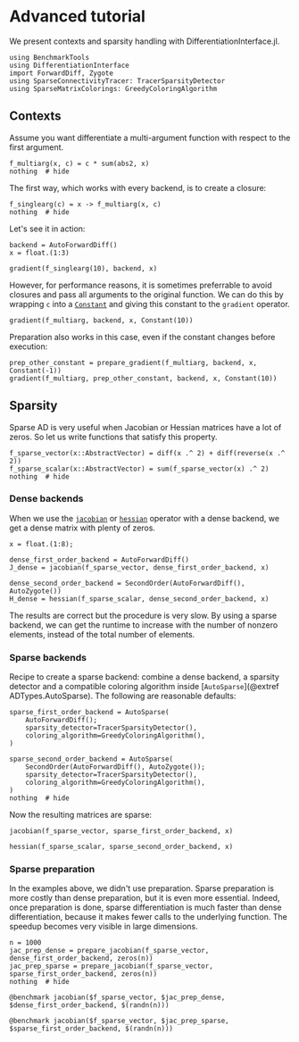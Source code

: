 # Advanced tutorial

We present contexts and sparsity handling with DifferentiationInterface.jl.

```@example tuto_advanced
using BenchmarkTools
using DifferentiationInterface
import ForwardDiff, Zygote
using SparseConnectivityTracer: TracerSparsityDetector
using SparseMatrixColorings: GreedyColoringAlgorithm
```

## Contexts

Assume you want differentiate a multi-argument function with respect to the first argument.

```@example tuto_advanced
f_multiarg(x, c) = c * sum(abs2, x)
nothing  # hide
```

The first way, which works with every backend, is to create a closure:

```@example tuto_advanced
f_singlearg(c) = x -> f_multiarg(x, c)
nothing  # hide
```

Let's see it in action:

```@example tuto_advanced
backend = AutoForwardDiff()
x = float.(1:3)

gradient(f_singlearg(10), backend, x)
```

However, for performance reasons, it is sometimes preferrable to avoid closures and pass all arguments to the original function.
We can do this by wrapping `c` into a [`Constant`](@ref) and giving this constant to the `gradient` operator.

```@example tuto_advanced
gradient(f_multiarg, backend, x, Constant(10))
```

Preparation also works in this case, even if the constant changes before execution:

```@example tuto_advanced
prep_other_constant = prepare_gradient(f_multiarg, backend, x, Constant(-1))
gradient(f_multiarg, prep_other_constant, backend, x, Constant(10))
```

## Sparsity

Sparse AD is very useful when Jacobian or Hessian matrices have a lot of zeros.
So let us write functions that satisfy this property.

```@example tuto_advanced
f_sparse_vector(x::AbstractVector) = diff(x .^ 2) + diff(reverse(x .^ 2))
f_sparse_scalar(x::AbstractVector) = sum(f_sparse_vector(x) .^ 2)
nothing  # hide
```

### Dense backends

When we use the [`jacobian`](@ref) or [`hessian`](@ref) operator with a dense backend, we get a dense matrix with plenty of zeros.

```@example tuto_advanced
x = float.(1:8);
```

```@example tuto_advanced
dense_first_order_backend = AutoForwardDiff()
J_dense = jacobian(f_sparse_vector, dense_first_order_backend, x)
```

```@example tuto_advanced
dense_second_order_backend = SecondOrder(AutoForwardDiff(), AutoZygote())
H_dense = hessian(f_sparse_scalar, dense_second_order_backend, x)
```

The results are correct but the procedure is very slow.
By using a sparse backend, we can get the runtime to increase with the number of nonzero elements, instead of the total number of elements.

### Sparse backends

Recipe to create a sparse backend: combine a dense backend, a sparsity detector and a compatible coloring algorithm inside [`AutoSparse`](@extref ADTypes.AutoSparse).
The following are reasonable defaults:

```@example tuto_advanced
sparse_first_order_backend = AutoSparse(
    AutoForwardDiff();
    sparsity_detector=TracerSparsityDetector(),
    coloring_algorithm=GreedyColoringAlgorithm(),
)

sparse_second_order_backend = AutoSparse(
    SecondOrder(AutoForwardDiff(), AutoZygote());
    sparsity_detector=TracerSparsityDetector(),
    coloring_algorithm=GreedyColoringAlgorithm(),
)
nothing  # hide
```

Now the resulting matrices are sparse:

```@example tuto_advanced
jacobian(f_sparse_vector, sparse_first_order_backend, x)
```

```@example tuto_advanced
hessian(f_sparse_scalar, sparse_second_order_backend, x)
```

### Sparse preparation

In the examples above, we didn't use preparation.
Sparse preparation is more costly than dense preparation, but it is even more essential.
Indeed, once preparation is done, sparse differentiation is much faster than dense differentiation, because it makes fewer calls to the underlying function.
The speedup becomes very visible in large dimensions.

```@example tuto_advanced
n = 1000
jac_prep_dense = prepare_jacobian(f_sparse_vector, dense_first_order_backend, zeros(n))
jac_prep_sparse = prepare_jacobian(f_sparse_vector, sparse_first_order_backend, zeros(n))
nothing  # hide
```

```@example tuto_advanced
@benchmark jacobian($f_sparse_vector, $jac_prep_dense, $dense_first_order_backend, $(randn(n)))
```

```@example tuto_advanced
@benchmark jacobian($f_sparse_vector, $jac_prep_sparse, $sparse_first_order_backend, $(randn(n)))
```
